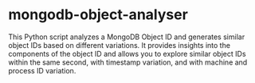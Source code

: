 # mongodb-object-analyser
This Python script analyzes a MongoDB Object ID and generates similar object IDs based on different variations. It provides insights into the components of the object ID and allows you to explore similar object IDs within the same second, with timestamp variation, and with machine and process ID variation.
